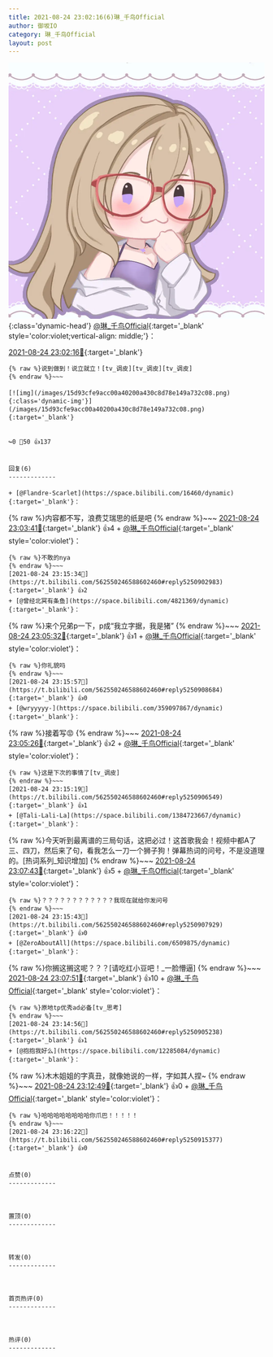 ```yaml
---
title: 2021-08-24 23:02:16(6)琳_千鸟Official
author: 御坂IO
category: 琳_千鸟Official
layout: post
---
```


![img](/images/c0a88f85ebd0d056f37b114e0748e69556c8b488.jpg){:class='dynamic-head'}
[@琳_千鸟Official](https://space.bilibili.com/1620923329/dynamic){:target='_blank' style='color:violet;vertical-align: middle;'}：

[2021-08-24 23:02:16🔗](https://t.bilibili.com/562550246588602460){:target='_blank'}

~~~
{% raw %}说到做到！说立就立！[tv_调皮][tv_调皮][tv_调皮]
{% endraw %}~~~

[![img](/images/15d93cfe9acc00a40200a430c8d78e149a732c08.png){:class='dynamic-img'}](/images/15d93cfe9acc00a40200a430c8d78e149a732c08.png){:target='_blank'}


↪️0 💬50 👍137


回复(6)
-------------

+ [@Flandre·Scarlet](https://space.bilibili.com/16460/dynamic){:target='_blank'}：
~~~
{% raw %}内容都不写，浪费艾瑞思的纸是吧
{% endraw %}~~~
[2021-08-24 23:03:41🔗](https://t.bilibili.com/562550246588602460#reply5250793205){:target='_blank'} 👍4
    + [@琳_千鸟Official](https://space.bilibili.com/1620923329/dynamic){:target='_blank' style='color:violet'}：
~~~
{% raw %}不敢的nya
{% endraw %}~~~
[2021-08-24 23:15:34🔗](https://t.bilibili.com/562550246588602460#reply5250902983){:target='_blank'} 👍2
+ [@曾经北冥有条鱼](https://space.bilibili.com/4821369/dynamic){:target='_blank'}：
~~~
{% raw %}来个兄弟p一下，p成“我立字据，我是猪”
{% endraw %}~~~
[2021-08-24 23:05:32🔗](https://t.bilibili.com/562550246588602460#reply5250808574){:target='_blank'} 👍1
    + [@琳_千鸟Official](https://space.bilibili.com/1620923329/dynamic){:target='_blank' style='color:violet'}：
~~~
{% raw %}你礼貌吗
{% endraw %}~~~
[2021-08-24 23:15:57🔗](https://t.bilibili.com/562550246588602460#reply5250908684){:target='_blank'} 👍0
+ [@wryyyyy-](https://space.bilibili.com/359097867/dynamic){:target='_blank'}：
~~~
{% raw %}接着写😡
{% endraw %}~~~
[2021-08-24 23:05:26🔗](https://t.bilibili.com/562550246588602460#reply5250817016){:target='_blank'} 👍2
    + [@琳_千鸟Official](https://space.bilibili.com/1620923329/dynamic){:target='_blank' style='color:violet'}：
~~~
{% raw %}这是下次的事情了[tv_调皮]
{% endraw %}~~~
[2021-08-24 23:15:19🔗](https://t.bilibili.com/562550246588602460#reply5250906549){:target='_blank'} 👍1
+ [@Tali-Lali-La](https://space.bilibili.com/1384723667/dynamic){:target='_blank'}：
~~~
{% raw %}今天听到最离谱的三局句话，这把必过！这首歌我会！视频中都A了三、四刀，然后来了句，看我怎么一刀一个狮子狗！弹幕热词的问号，不是没道理的。[热词系列_知识增加]
{% endraw %}~~~
[2021-08-24 23:07:43🔗](https://t.bilibili.com/562550246588602460#reply5250829926){:target='_blank'} 👍5
    + [@琳_千鸟Official](https://space.bilibili.com/1620923329/dynamic){:target='_blank' style='color:violet'}：
~~~
{% raw %}？？？？？？？？？？？？我现在就给你发问号
{% endraw %}~~~
[2021-08-24 23:15:43🔗](https://t.bilibili.com/562550246588602460#reply5250907929){:target='_blank'} 👍0
+ [@ZeroAboutAll](https://space.bilibili.com/6509875/dynamic){:target='_blank'}：
~~~
{% raw %}你搁这搁这呢？？？[请吃红小豆吧！_一脸懵逼]
{% endraw %}~~~
[2021-08-24 23:07:51🔗](https://t.bilibili.com/562550246588602460#reply5250834484){:target='_blank'} 👍10
    + [@琳_千鸟Official](https://space.bilibili.com/1620923329/dynamic){:target='_blank' style='color:violet'}：
~~~
{% raw %}原地tp优秀ad必备[tv_思考]
{% endraw %}~~~
[2021-08-24 23:14:56🔗](https://t.bilibili.com/562550246588602460#reply5250905238){:target='_blank'} 👍1
+ [@抱抱我好么](https://space.bilibili.com/12285084/dynamic){:target='_blank'}：
~~~
{% raw %}木木姐姐的字真丑，就像她说的一样，字如其人捏~
{% endraw %}~~~
[2021-08-24 23:12:49🔗](https://t.bilibili.com/562550246588602460#reply5250883218){:target='_blank'} 👍0
    + [@琳_千鸟Official](https://space.bilibili.com/1620923329/dynamic){:target='_blank' style='color:violet'}：
~~~
{% raw %}哈哈哈哈哈哈哈哈你爪巴！！！！！
{% endraw %}~~~
[2021-08-24 23:16:22🔗](https://t.bilibili.com/562550246588602460#reply5250915377){:target='_blank'} 👍0


点赞(0)
-------------



置顶(0)
-------------



转发(0)
-------------



首页热评(0)
-------------



热评(0)
-------------



